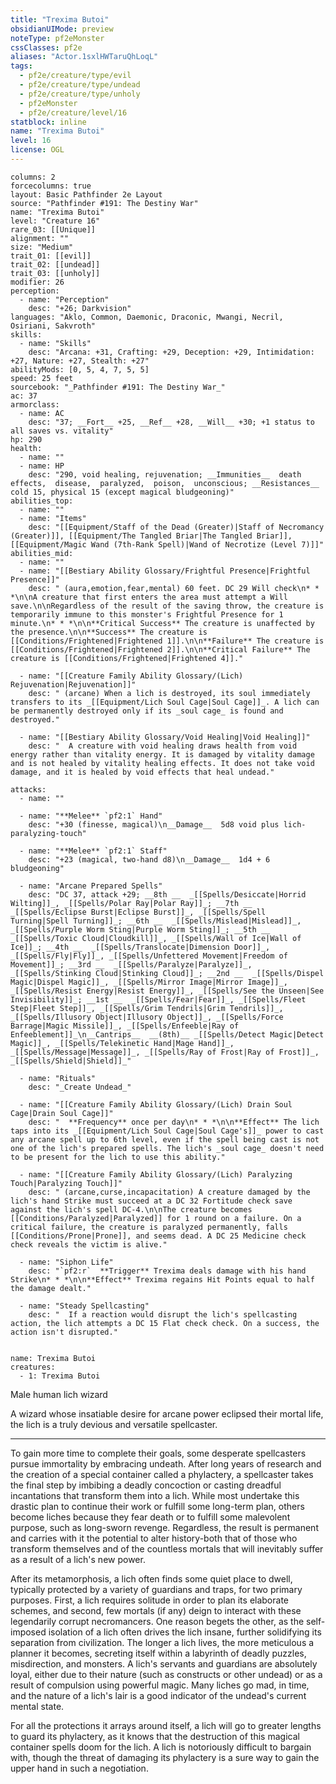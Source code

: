 ```yaml
---
title: "Trexima Butoi"
obsidianUIMode: preview
noteType: pf2eMonster
cssClasses: pf2e
aliases: "Actor.1sxlHWTaruQhLoqL" 
tags:
  - pf2e/creature/type/evil
  - pf2e/creature/type/undead
  - pf2e/creature/type/unholy
  - pf2eMonster
  - pf2e/creature/level/16
statblock: inline
name: "Trexima Butoi"
level: 16
license: OGL
---
```


```statblock
columns: 2
forcecolumns: true
layout: Basic Pathfinder 2e Layout
source: "Pathfinder #191: The Destiny War"
name: "Trexima Butoi"
level: "Creature 16"
rare_03: [[Unique]]
alignment: ""
size: "Medium"
trait_01: [[evil]]
trait_02: [[undead]]
trait_03: [[unholy]]
modifier: 26
perception:
  - name: "Perception"
    desc: "+26; Darkvision"
languages: "Aklo, Common, Daemonic, Draconic, Mwangi, Necril, Osiriani, Sakvroth"
skills:
  - name: "Skills"
    desc: "Arcana: +31, Crafting: +29, Deception: +29, Intimidation: +27, Nature: +27, Stealth: +27"
abilityMods: [0, 5, 4, 7, 5, 5]
speed: 25 feet
sourcebook: "_Pathfinder #191: The Destiny War_"
ac: 37
armorclass:
  - name: AC
    desc: "37; __Fort__ +25, __Ref__ +28, __Will__ +30; +1 status to all saves vs. vitality"
hp: 290
health:
  - name: ""
  - name: HP
    desc: "290, void healing, rejuvenation; __Immunities__  death effects,  disease,  paralyzed,  poison,  unconscious; __Resistances__ cold 15, physical 15 (except magical bludgeoning)"
abilities_top:
  - name: ""
  - name: "Items"
    desc: "[[Equipment/Staff of the Dead (Greater)|Staff of Necromancy (Greater)]], [[Equipment/The Tangled Briar|The Tangled Briar]], [[Equipment/Magic Wand (7th-Rank Spell)|Wand of Necrotize (Level 7)]]"
abilities_mid:
  - name: ""
  - name: "[[Bestiary Ability Glossary/Frightful Presence|Frightful Presence]]"
    desc: " (aura,emotion,fear,mental) 60 feet. DC 29 Will check\n* * *\n\nA creature that first enters the area must attempt a Will save.\n\nRegardless of the result of the saving throw, the creature is temporarily immune to this monster's Frightful Presence for 1 minute.\n* * *\n\n**Critical Success** The creature is unaffected by the presence.\n\n**Success** The creature is [[Conditions/Frightened|Frightened 1]].\n\n**Failure** The creature is [[Conditions/Frightened|Frightened 2]].\n\n**Critical Failure** The creature is [[Conditions/Frightened|Frightened 4]]."

  - name: "[[Creature Family Ability Glossary/(Lich) Rejuvenation|Rejuvenation]]"
    desc: " (arcane) When a lich is destroyed, its soul immediately transfers to its _[[Equipment/Lich Soul Cage|Soul Cage]]_. A lich can be permanently destroyed only if its _soul cage_ is found and destroyed."

  - name: "[[Bestiary Ability Glossary/Void Healing|Void Healing]]"
    desc: "  A creature with void healing draws health from void energy rather than vitality energy. It is damaged by vitality damage and is not healed by vitality healing effects. It does not take void damage, and it is healed by void effects that heal undead."

attacks:
  - name: ""

  - name: "**Melee** `pf2:1` Hand"
    desc: "+30 (finesse, magical)\n__Damage__  5d8 void plus lich-paralyzing-touch"

  - name: "**Melee** `pf2:1` Staff"
    desc: "+23 (magical, two-hand d8)\n__Damage__  1d4 + 6 bludgeoning"

  - name: "Arcane Prepared Spells"
    desc: "DC 37, attack +29; __8th __  _[[Spells/Desiccate|Horrid Wilting]]_, _[[Spells/Polar Ray|Polar Ray]]_; __7th __  _[[Spells/Eclipse Burst|Eclipse Burst]]_, _[[Spells/Spell Turning|Spell Turning]]_; __6th __  _[[Spells/Mislead|Mislead]]_, _[[Spells/Purple Worm Sting|Purple Worm Sting]]_; __5th __  _[[Spells/Toxic Cloud|Cloudkill]]_, _[[Spells/Wall of Ice|Wall of Ice]]_; __4th __  _[[Spells/Translocate|Dimension Door]]_, _[[Spells/Fly|Fly]]_, _[[Spells/Unfettered Movement|Freedom of Movement]]_; __3rd __  _[[Spells/Paralyze|Paralyze]]_, _[[Spells/Stinking Cloud|Stinking Cloud]]_; __2nd __  _[[Spells/Dispel Magic|Dispel Magic]]_, _[[Spells/Mirror Image|Mirror Image]]_, _[[Spells/Resist Energy|Resist Energy]]_, _[[Spells/See the Unseen|See Invisibility]]_; __1st __  _[[Spells/Fear|Fear]]_, _[[Spells/Fleet Step|Fleet Step]]_, _[[Spells/Grim Tendrils|Grim Tendrils]]_, _[[Spells/Illusory Object|Illusory Object]]_, _[[Spells/Force Barrage|Magic Missile]]_, _[[Spells/Enfeeble|Ray of Enfeeblement]]_\n__Cantrips__  __(8th)__ _[[Spells/Detect Magic|Detect Magic]]_, _[[Spells/Telekinetic Hand|Mage Hand]]_, _[[Spells/Message|Message]]_, _[[Spells/Ray of Frost|Ray of Frost]]_, _[[Spells/Shield|Shield]]_"

  - name: "Rituals"
    desc: "_Create Undead_"

  - name: "[[Creature Family Ability Glossary/(Lich) Drain Soul Cage|Drain Soul Cage]]"
    desc: "  **Frequency** once per day\n* * *\n\n**Effect** The lich taps into its _[[Equipment/Lich Soul Cage|Soul Cage's]]_ power to cast any arcane spell up to 6th level, even if the spell being cast is not one of the lich's prepared spells. The lich's _soul cage_ doesn't need to be present for the lich to use this ability."

  - name: "[[Creature Family Ability Glossary/(Lich) Paralyzing Touch|Paralyzing Touch]]"
    desc: " (arcane,curse,incapacitation) A creature damaged by the lich's hand Strike must succeed at a DC 32 Fortitude check save against the lich's spell DC-4.\n\nThe creature becomes [[Conditions/Paralyzed|Paralyzed]] for 1 round on a failure. On a critical failure, the creature is paralyzed permanently, falls [[Conditions/Prone|Prone]], and seems dead. A DC 25 Medicine check check reveals the victim is alive."

  - name: "Siphon Life"
    desc: "`pf2:r`  **Trigger** Trexima deals damage with his hand Strike\n* * *\n\n**Effect** Trexima regains Hit Points equal to half the damage dealt."

  - name: "Steady Spellcasting"
    desc: "  If a reaction would disrupt the lich's spellcasting action, the lich attempts a DC 15 Flat check check. On a success, the action isn't disrupted."
 
```

```encounter-table
name: Trexima Butoi
creatures:
  - 1: Trexima Butoi
```


Male human lich wizard

A wizard whose insatiable desire for arcane power eclipsed their mortal life, the lich is a truly devious and versatile spellcaster.

* * *

To gain more time to complete their goals, some desperate spellcasters pursue immortality by embracing undeath. After long years of research and the creation of a special container called a phylactery, a spellcaster takes the final step by imbibing a deadly concoction or casting dreadful incantations that transform them into a lich. While most undertake this drastic plan to continue their work or fulfill some long-term plan, others become liches because they fear death or to fulfill some malevolent purpose, such as long-sworn revenge. Regardless, the result is permanent and carries with it the potential to alter history-both that of those who transform themselves and of the countless mortals that will inevitably suffer as a result of a lich's new power.

After its metamorphosis, a lich often finds some quiet place to dwell, typically protected by a variety of guardians and traps, for two primary purposes. First, a lich requires solitude in order to plan its elaborate schemes, and second, few mortals (if any) deign to interact with these legendarily corrupt necromancers. One reason begets the other, as the self-imposed isolation of a lich often drives the lich insane, further solidifying its separation from civilization. The longer a lich lives, the more meticulous a planner it becomes, secreting itself within a labyrinth of deadly puzzles, misdirection, and monsters. A lich's servants and guardians are absolutely loyal, either due to their nature (such as constructs or other undead) or as a result of compulsion using powerful magic. Many liches go mad, in time, and the nature of a lich's lair is a good indicator of the undead's current mental state.

For all the protections it arrays around itself, a lich will go to greater lengths to guard its phylactery, as it knows that the destruction of this magical container spells doom for the lich. A lich is notoriously difficult to bargain with, though the threat of damaging its phylactery is a sure way to gain the upper hand in such a negotiation.
